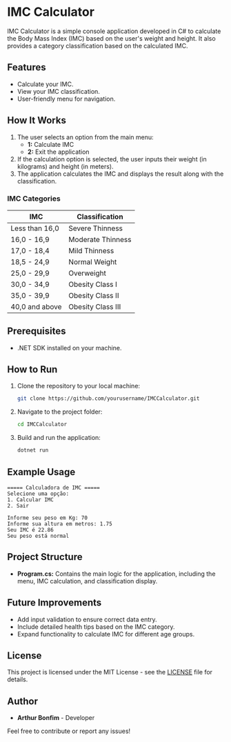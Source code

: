 # IMC Calculator

IMC Calculator is a simple console application developed in C# to calculate the Body Mass Index (IMC) based on the user's weight and height. It also provides a category classification based on the calculated IMC.

## Features

- Calculate your IMC.
- View your IMC classification.
- User-friendly menu for navigation.

## How It Works

1. The user selects an option from the main menu:
   - **1:** Calculate IMC
   - **2:** Exit the application
2. If the calculation option is selected, the user inputs their weight (in kilograms) and height (in meters).
3. The application calculates the IMC and displays the result along with the classification.

### IMC Categories

| **IMC**        | **Classification** |
| -------------- | ------------------ |
| Less than 16,0 | Severe Thinness    |
| 16,0 - 16,9    | Moderate Thinness  |
| 17,0 - 18,4    | Mild Thinness      |
| 18,5 - 24,9    | Normal Weight      |
| 25,0 - 29,9    | Overweight         |
| 30,0 - 34,9    | Obesity Class I    |
| 35,0 - 39,9    | Obesity Class II   |
| 40,0 and above | Obesity Class III  |

## Prerequisites

- .NET SDK installed on your machine.

## How to Run

1. Clone the repository to your local machine:
   ```bash
   git clone https://github.com/yourusername/IMCCalculator.git
   ```
2. Navigate to the project folder:
   ```bash
   cd IMCCalculator
   ```
3. Build and run the application:
   ```bash
   dotnet run
   ```

## Example Usage

```
===== Calculadora de IMC =====
Selecione uma opção:
1. Calcular IMC
2. Sair

Informe seu peso em Kg: 70
Informe sua altura em metros: 1.75
Seu IMC é 22.86
Seu peso está normal
```

## Project Structure

- **Program.cs:** Contains the main logic for the application, including the menu, IMC calculation, and classification display.

## Future Improvements

- Add input validation to ensure correct data entry.
- Include detailed health tips based on the IMC category.
- Expand functionality to calculate IMC for different age groups.

## License

This project is licensed under the MIT License - see the [LICENSE](../LICENSE) file for details.

## Author

- **Arthur Bonfim** - Developer

Feel free to contribute or report any issues!
